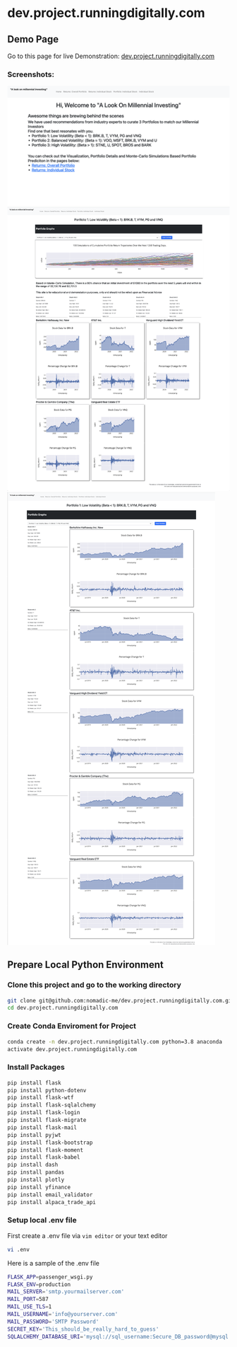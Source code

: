# dev.project.runningdigitally.com

## Demo Page

Go to this page for live Demonstration: [dev.project.runningdigitally.com](https://dev.project.runningdigitally.com/)

### Screenshots:

![Homepage](images/homepage.png)
![Portfolio Returns Page](images/portfolio-returns-Portfolio1.png)
![Portfolio Individul Stock Page](images/portfolio-individual-stocks-Portfolio1.png)

## Prepare Local Python Environment

### Clone this project and go to the working directory

```bash
git clone git@github.com:nomadic-me/dev.project.runningdigitally.com.git
cd dev.project.runningdigitally.com
```


### Create Conda Enviroment for Project
```bash
conda create -n dev.project.runningdigitally.com python=3.8 anaconda
activate dev.project.runningdigitally.com
```

### Install Packages

```bash
pip install flask
pip install python-dotenv
pip install flask-wtf
pip install flask-sqlalchemy
pip install flask-login
pip install flask-migrate
pip install flask-mail
pip install pyjwt
pip install flask-bootstrap
pip install flask-moment
pip install flask-babel
pip install dash
pip install pandas
pip install plotly
pip install yfinance
pip install email_validator
pip install alpaca_trade_api
```

### Setup local .env file

First create a .env file via ```vim editor``` or your text editor

```bash
vi .env
```

Here is a sample of the .env file

``` bash
FLASK_APP=passenger_wsgi.py
FLASK_ENV=production
MAIL_SERVER='smtp.yourmailserver.com'
MAIL_PORT=587
MAIL_USE_TLS=1
MAIL_USERNAME='info@yourserver.com'
MAIL_PASSWORD='SMTP Password'
SECRET_KEY='This_should_be_really_hard_to_guess'
SQLALCHEMY_DATABASE_URI='mysql://sql_username:Secure_DB_password@mysql.dev.yourSQLserver.com/dev_project_runningdigitally'
```
